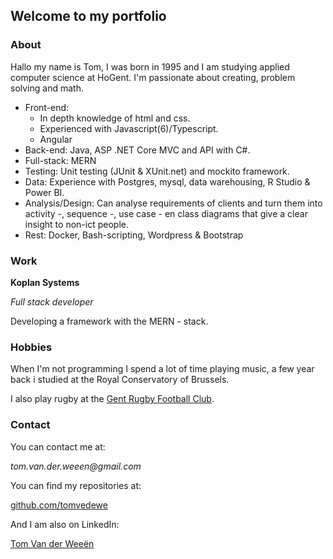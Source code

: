 ## Welcome to my portfolio

### About

Hallo my name is Tom, I was born in 1995 and I am studying applied computer science at HoGent. I'm passionate about creating, problem solving and math.

* Front-end:  
  * In depth knowledge of html and css. 
  * Experienced with Javascript(6)/Typescript.
  * Angular              
* Back-end: Java, ASP .NET Core MVC and API with C#.
* Full-stack: MERN
* Testing: Unit testing (JUnit & XUnit.net) and mockito framework.
* Data: Experience with Postgres, mysql, data warehousing, R Studio & Power BI.
* Analysis/Design: Can analyse requirements of clients and turn them into activity -, sequence -, use case - en class         diagrams that give a clear insight to non-ict people.
* Rest: Docker, Bash-scripting, Wordpress & Bootstrap

### Work

**Koplan Systems**

_Full stack developer_

Developing a framework with the MERN - stack.

### Hobbies

When I'm not programming I spend a lot of time playing music, a few year back i studied at the Royal Conservatory of Brussels.

I also play rugby at the [Gent Rugby Football Club](https://www.gent-rugby.be/). 

### Contact

You can contact me at:

_tom.van.der.weeen@gmail.com_

You can find my repositories at:

[github.com/tomvedewe](https://github.com/tomvedewe)

And I am also on LinkedIn:

[Tom Van der Weeën](https://www.linkedin.com/in/tom-van-der-wee%C3%ABn-40b46917b/)

